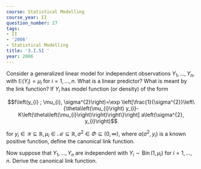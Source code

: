 ```yaml
---
course: Statistical Modelling
course_year: II
question_number: 27
tags:
- II
- '2006'
- Statistical Modelling
title: '3.I.5I '
year: 2006
---
```



Consider a generalized linear model for independent observations $Y_{1}, \ldots, Y_{n}$, with $\mathbb{E}\left(Y_{i}\right)=\mu_{i}$ for $i=1, \ldots, n$. What is a linear predictor? What is meant by the link function? If $Y_{i}$ has model function (or density) of the form

$$f\left(y_{i} ; \mu_{i}, \sigma^{2}\right)=\exp \left[\frac{1}{\sigma^{2}}\left\{\theta\left(\mu_{i}\right) y_{i}-K\left(\theta\left(\mu_{i}\right)\right)\right\}\right] a\left(\sigma^{2}, y_{i}\right)$$

for $y_{i} \in \mathcal{Y} \subseteq \mathbb{R}, \mu_{i} \in \mathcal{M} \subseteq \mathbb{R}, \sigma^{2} \in \Phi \subseteq(0, \infty)$, where $a\left(\sigma^{2}, y_{i}\right)$ is a known positive function, define the canonical link function.

Now suppose that $Y_{1}, \ldots, Y_{n}$ are independent with $Y_{i} \sim \operatorname{Bin}\left(1, \mu_{i}\right)$ for $i=1, \ldots, n$. Derive the canonical link function.